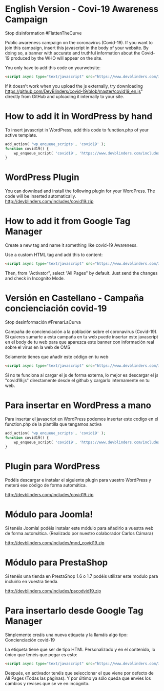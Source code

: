 # English Version - Covi-19 Awareness Campaign

Stop disinformation #FlattenTheCurve

Public awareness campaign on the coronavirus (Covid-19). If you want to join this campaign, insert this javascript in the body of your website. By doing so, a banner with accurate and truthful information about the Covid-19 produced by the WHO will appear on the site.

You only have to add this code on yourwebsite:
```html
<script async type="text/javascript" src="https://www.devblinders.com/includes/covid19_en.js"></script>
```

If it doesn't work when you upload the js externally, try downloading https://github.com/DevBlinders/covid-19/blob/master/covid19_en.js" directly from GitHub and uploading it internally to your site. 

# How to add it in WordPress by hand 

To insert javascript in WordPress, add this code to function.php of your active template.

```php
add_action( 'wp_enqueue_scripts', 'covid19' );
function covid19() {
    wp_enqueue_script( 'covid19', 'https://www.devblinders.com/includes/covid19_en.js', false );
}
```

# WordPress Plugin

You can download and install the following plugin for your WordPress. The code will be inserted automatically.
http://devblinders.com/includes/covid19.zip

# How to add it from Google Tag Manager

Create a new tag and name it something like covid-19 Awareness.

Use a custom HTML tag and add this to content:
```html
<script async type="text/javascript" src="https://www.devblinders.com/includes/covid19_en.js"></script>
```
Then, from "Activator", select "All Pages" by default. Just send the changes and check in Incognito Mode.


# Versión en Castellano - Campaña concienciación covid-19
Stop desinformación #FrenarLaCurva

Campaña de concienciación a la población sobre el coronavirus (Covid-19).
Si quieres sumarte a esta campaña en tu web puede insertar este javascript en el body de tu web para que aparezca este banner con información real sobre el virus en la web de OMS

Solamente tienes que añadir este código en tu web
```html
<script async type="text/javascript" src="https://www.devblinders.com/includes/covid19.js"></script>
```

Si no te funciona al cargar el js de forma externa, lo mejor es descargar el js "covid19.js" directamente desde el github y cargarlo internamente en tu web.

# Para insertar en WordPress a mano
Para insertar el javascript en WordPress podemos insertar este codigo en el function.php de la plantilla que tengamos activa

```php
add_action( 'wp_enqueue_scripts', 'covid19' );
function covid19() {
    wp_enqueue_script( 'covid19', 'https://www.devblinders.com/includes/covid19_es.js', false );
}
```

# Plugin para WordPress
Podéis descargar e instalar el siguiente plugin para vuestro WordPress y meterá ese código de forma automática.

http://devblinders.com/includes/covid19.zip

# Módulo para Joomla!
Si tenéis Joomla! podéis instalar este módulo para añadirlo a vuestra web de forma automática. (Realizado por nuestro colaborador Carlos Cámara)

http://devblinders.com/includes/mod_covid19.zip

# Módulo para PrestaShop
Si tenéis una tienda en PrestaShop 1.6 o 1.7 podéis utilizar este modulo para incluirlo en vuestra tienda.

http://devblinders.com/includes/pscodvid19.zip


# Para insertarlo desde Google Tag Manager
Simplemente creáis una nueva etiqueta y la llamáis algo tipo: Concienciación covid-19

La etiqueta tiene que ser de tipo HTML Personalizado y en el contenido, lo único que tenéis que pegar es esto:
```html
<script async type="text/javascript" src="https://www.devblinders.com/includes/covid19.js"></script>
```

Después, en activador tenéis que seleccionar el que viene por defecto de All Pages (Todas las páginas). Y por último ya sólo queda que envíes los cambios y revises que se ve en incógnito.
